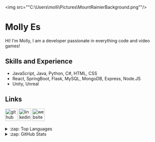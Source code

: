 <img src=""C:\Users\molli\Pictures\MountRainierBackground.png""/>

# Molly Es
Hi! I'm Molly, I am a developer passionate in everything code and video games!

## Skills and Experience
* JavaScript, Java, Python, C#, HTML, CSS
* React, SpringBoot, Flask, MySQL, MongoDB, Express, Node.JS
* Unity, Unreal

## Links
[<img src='https://cdn.jsdelivr.net/npm/simple-icons@3.0.1/icons/github.svg' alt='github' height='40'>](https://github.com/Esokami)  [<img src='https://cdn.jsdelivr.net/npm/simple-icons@3.0.1/icons/linkedin.svg' alt='linkedin' height='40'>](https://www.linkedin.com/in/mollica-es/)  [<img src='https://cdn.jsdelivr.net/npm/simple-icons@3.0.1/icons/icloud.svg' alt='website' height='40'>](https://mollicaes.wixsite.com/gamedesign)  

<details>
  <summary>:zap: Top Languages </summary>
  <img src="https://github-readme-stats.vercel.app/api/top-langs/?username=Esokami"/>
</details>

<details>
  <summary>:zap: GitHub Stats </summary>
  <img src="https://github-readme-stats.vercel.app/api?username=Esokami&show_icons=true"/>
</details>


